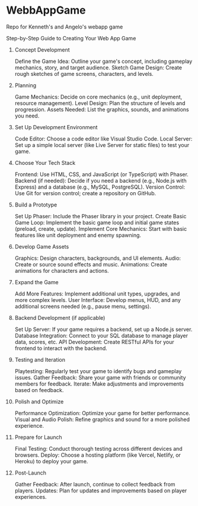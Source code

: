 # WebbAppGame
Repo for Kenneth's and Angelo's webapp game

Step-by-Step Guide to Creating Your Web App Game
1. Concept Development

    Define the Game Idea: Outline your game's concept, including gameplay mechanics, story, and target audience.
    Sketch Game Design: Create rough sketches of game screens, characters, and levels.

2. Planning

    Game Mechanics: Decide on core mechanics (e.g., unit deployment, resource management).
    Level Design: Plan the structure of levels and progression.
    Assets Needed: List the graphics, sounds, and animations you need.

3. Set Up Development Environment

    Code Editor: Choose a code editor like Visual Studio Code.
    Local Server: Set up a simple local server (like Live Server for static files) to test your game.

4. Choose Your Tech Stack

    Frontend: Use HTML, CSS, and JavaScript (or TypeScript) with Phaser.
    Backend (if needed): Decide if you need a backend (e.g., Node.js with Express) and a database (e.g., MySQL, PostgreSQL).
    Version Control: Use Git for version control; create a repository on GitHub.

5. Build a Prototype

    Set Up Phaser: Include the Phaser library in your project.
    Create Basic Game Loop: Implement the basic game loop and initial game states (preload, create, update).
    Implement Core Mechanics: Start with basic features like unit deployment and enemy spawning.

6. Develop Game Assets

    Graphics: Design characters, backgrounds, and UI elements.
    Audio: Create or source sound effects and music.
    Animations: Create animations for characters and actions.

7. Expand the Game

    Add More Features: Implement additional unit types, upgrades, and more complex levels.
    User Interface: Develop menus, HUD, and any additional screens needed (e.g., pause menu, settings).

8. Backend Development (if applicable)

    Set Up Server: If your game requires a backend, set up a Node.js server.
    Database Integration: Connect to your SQL database to manage player data, scores, etc.
    API Development: Create RESTful APIs for your frontend to interact with the backend.

9. Testing and Iteration

    Playtesting: Regularly test your game to identify bugs and gameplay issues.
    Gather Feedback: Share your game with friends or community members for feedback.
    Iterate: Make adjustments and improvements based on feedback.

10. Polish and Optimize

    Performance Optimization: Optimize your game for better performance.
    Visual and Audio Polish: Refine graphics and sound for a more polished experience.

11. Prepare for Launch

    Final Testing: Conduct thorough testing across different devices and browsers.
    Deploy: Choose a hosting platform (like Vercel, Netlify, or Heroku) to deploy your game.

12. Post-Launch

    Gather Feedback: After launch, continue to collect feedback from players.
    Updates: Plan for updates and improvements based on player experiences.
